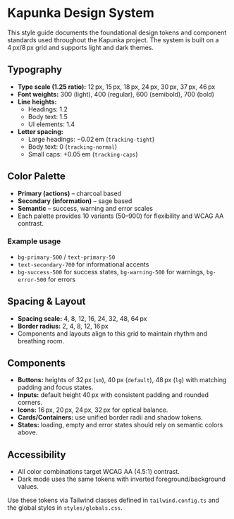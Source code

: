 # Kapunka Design System

This style guide documents the foundational design tokens and component standards used throughout the Kapunka project. The system is built on a 4 px/8 px grid and supports light and dark themes.

## Typography
- **Type scale (1.25 ratio):** 12 px, 15 px, 18 px, 24 px, 30 px, 37 px, 46 px
- **Font weights:** 300 (light), 400 (regular), 600 (semibold), 700 (bold)
- **Line heights:**
  - Headings: 1.2
  - Body text: 1.5
  - UI elements: 1.4
- **Letter spacing:**
  - Large headings: −0.02 em (`tracking-tight`)
  - Body text: 0 (`tracking-normal`)
  - Small caps: +0.05 em (`tracking-caps`)

## Color Palette
- **Primary (actions)** – charcoal based
- **Secondary (information)** – sage based
- **Semantic** – success, warning and error scales
- Each palette provides 10 variants (50–900) for flexibility and WCAG AA contrast.

### Example usage
- `bg-primary-500` / `text-primary-50`
- `text-secondary-700` for informational accents
- `bg-success-500` for success states, `bg-warning-500` for warnings, `bg-error-500` for errors

## Spacing & Layout
- **Spacing scale:** 4, 8, 12, 16, 24, 32, 48, 64 px
- **Border radius:** 2, 4, 8, 12, 16 px
- Components and layouts align to this grid to maintain rhythm and breathing room.

## Components
- **Buttons:** heights of 32 px (`sm`), 40 px (`default`), 48 px (`lg`) with matching padding and focus states.
- **Inputs:** default height 40 px with consistent padding and rounded corners.
- **Icons:** 16 px, 20 px, 24 px, 32 px for optical balance.
- **Cards/Containers:** use unified border radii and shadow tokens.
- **States:** loading, empty and error states should rely on semantic colors above.

## Accessibility
- All color combinations target WCAG AA (4.5:1) contrast.
- Dark mode uses the same tokens with inverted foreground/background values.

Use these tokens via Tailwind classes defined in `tailwind.config.ts` and the global styles in `styles/globals.css`.
